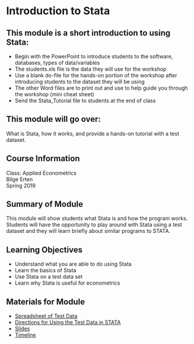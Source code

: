 # Introduction to Stata 

## This module is a short introduction to using Stata:
- Begin with the PowerPoint to introduce students to the software, databases, types of data/variables 
- The students.xls file is the data they will use for the workshop 
- Use a blank do-file for the hands-on portion of the workshop after introducing students to the dataset they will be using
- The other Word files are to print out and use to help guide you through the workshop (mini cheat sheet) 
- Send the Stata_Tutorial file to students at the end of class 

## This module will go over:
What is Stata, how it works, and provide a hands-on tutorial with a test dataset. 

## Course Information
Class: Applied Econometrics<br>
Bilge Erten<br>
Spring 2019

## Summary of Module
This module will show students what Stata is and how the program works. Students will have the opportunity to play around with Stata using a test dataset and they will learn briefly about similar programs to STATA.  

## Learning Objectives
- Understand what you are able to do using Stata
- Learn the basics of Stata
- Use Stata on a test data set
- Learn why Stata is useful for econometrics

## Materials for Module
- [Spreadsheet of Test Data](https://github.com/NULabNortheastern/digitalassignmentshowcase/blob/master/data-management/sp19-erten-econ-stata/Students.xlsx) 
- [Directions for Using the Test Data in STATA](https://github.com/NULabNortheastern/digitalassignmentshowcase/blob/master/data-management/sp19-erten-econ-stata/Stata_Tutorial.do) 
- [Slides](https://github.com/NULabNortheastern/digitalassignmentshowcase/blob/master/data-management/sp19-erten-econ-stata/Stata_Tutorial.pdf) 
- [Timeline](https://github.com/NULabNortheastern/digitalassignmentshowcase/blob/master/data-management/sp19-erten-econ-stata/Stata_timeline.pdf) 
